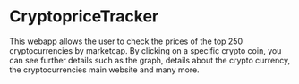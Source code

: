 # CryptopriceTracker
This webapp allows the user to check the prices of the top 250 cryptocurrencies by marketcap. By clicking on a specific crypto coin, you can see further details such as the graph, 
details about the crypto currency, the cryptocurrencies main website and many more. 
